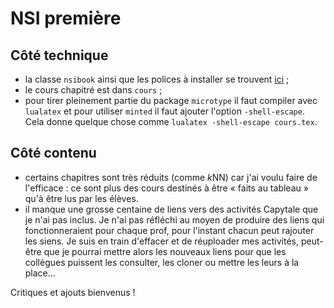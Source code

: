# NSI première

## Côté technique
-  la classe `nsibook` ainsi que les polices à installer se trouvent [ici](https://github.com/UGL1/nsi.git) ;
- le cours chapitré est dans `cours` ;
- pour tirer pleinement partie du package `microtype` il faut compiler avec `lualatex` et pour utiliser `minted` il faut ajouter l'option `-shell-escape`. Cela donne quelque chose comme `lualatex -shell-escape cours.tex`.



## Côté contenu
- certains chapitres sont très réduits (comme $k$NN) car j'ai voulu faire de l'efficace : ce sont plus des cours destinés à être « faits au tableau » qu'à être lus par les élèves.
- il manque une grosse centaine de liens vers des activités Capytale que je n'ai pas inclus. Je n'ai pas réfléchi au moyen de produire des liens qui fonctionneraient pour chaque prof, pour l'instant chacun peut rajouter les siens. Je suis en train d'effacer et de réuploader mes activités, peut-être que je pourrai mettre alors les nouveaux liens pour que les collègues puissent les consulter, les cloner ou mettre les leurs à la place...

Critiques et ajouts bienvenus !

